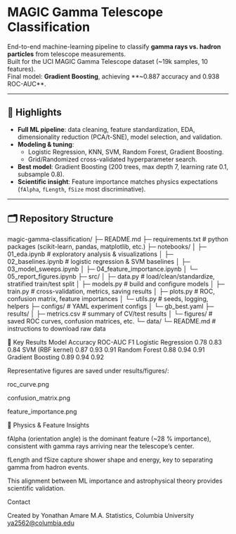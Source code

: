# MAGIC Gamma Telescope Classification

End-to-end machine-learning pipeline to classify **gamma rays vs. hadron particles** from telescope measurements.  
Built for the UCI MAGIC Gamma Telescope dataset (~19k samples, 10 features).  
Final model: **Gradient Boosting**, achieving **~0.887 accuracy and 0.938 ROC-AUC**.

---

## 🚀 Highlights
- **Full ML pipeline**: data cleaning, feature standardization, EDA, dimensionality reduction (PCA/t-SNE), model selection, and validation.
- **Modeling & tuning**:
  - Logistic Regression, KNN, SVM, Random Forest, Gradient Boosting.
  - Grid/Randomized cross-validated hyperparameter search.
- **Best model**: Gradient Boosting (200 trees, max depth 7, learning rate 0.1, subsample 0.8).
- **Scientific insight**: Feature importance matches physics expectations  
  (`fAlpha`, `fLength`, `fSize` most discriminative).

---

## 🗂 Repository Structure
magic-gamma-classification/
├─ README.md
├─ requirements.txt # python packages (scikit-learn, pandas, matplotlib, etc.)
├─ notebooks/
│ ├─ 01_eda.ipynb # exploratory analysis & visualizations
│ ├─ 02_baselines.ipynb # logistic regression & SVM baselines
│ ├─ 03_model_sweeps.ipynb
│ ├─ 04_feature_importance.ipynb
│ └─ 05_report_figures.ipynb
├─ src/
│ ├─ data.py # load/clean/standardize, stratified train/test split
│ ├─ models.py # build and configure models
│ ├─ train.py # cross-validation, metrics, saving results
│ ├─ plots.py # ROC, confusion matrix, feature importances
│ └─ utils.py # seeds, logging, helpers
├─ configs/ # YAML experiment configs
│ └─ gb_best.yaml
├─ results/
│ ├─ metrics.csv # summary of CV/test results
│ └─ figures/ # saved ROC curves, confusion matrices, etc.
└─ data/
└─ README.md # instructions to download raw data

🔑 Key Results
Model	Accuracy	ROC-AUC	F1
Logistic Regression	0.78	0.83	0.84
SVM (RBF kernel)	0.87	0.93	0.91
Random Forest	0.88	0.94	0.91
Gradient Boosting	0.89	0.94	0.92

Representative figures are saved under results/figures/:

roc_curve.png

confusion_matrix.png

feature_importance.png

🧩 Physics & Feature Insights

fAlpha (orientation angle) is the dominant feature (~28 % importance), consistent with gamma rays arriving near the telescope’s center.

fLength and fSize capture shower shape and energy, key to separating gamma from hadron events.

This alignment between ML importance and astrophysical theory provides scientific validation.

Contact

Created by Yonathan Amare
M.A. Statistics, Columbia University
ya2562@columbia.edu
